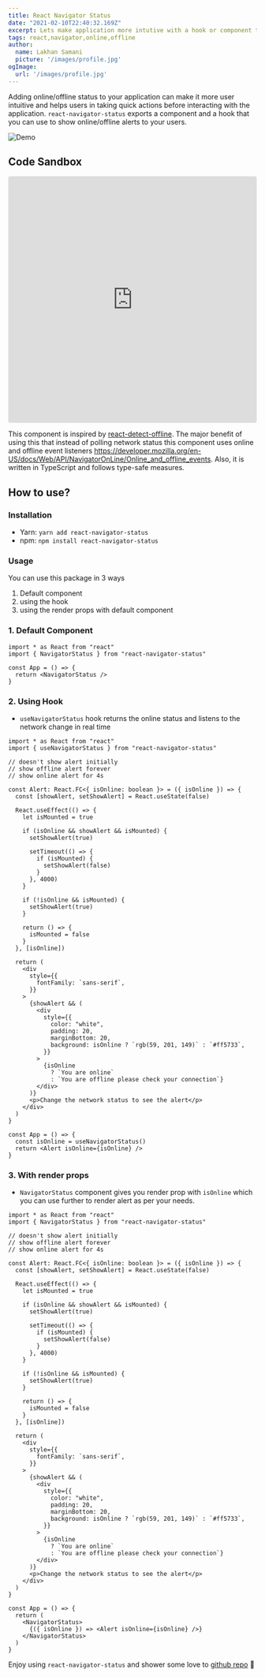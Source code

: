 ```yaml
---
title: React Navigator Status
date: "2021-02-10T22:40:32.169Z"
excerpt: Lets make application more intutive with a hook or component to know if a user is online or offline.
tags: react,navigator,online,offline
author:
  name: Lakhan Samani
  picture: '/images/profile.jpg'
ogImage:
  url: '/images/profile.jpg'
---
```


Adding online/offline status to your application can make it more user intuitive
and helps users in taking quick actions before interacting with the application.
`react-navigator-status` exports a component and a hook that you can use to show online/offline alerts to your users.

![Demo](/images/react-navigator-status-demo.gif)

## Code Sandbox

<iframe src="https://codesandbox.io/embed/react-navigator-status-gi1gg?fontsize=14&hidenavigation=1&theme=dark"
     style="width:100%; height:500px; border:0; border-radius: 4px; overflow:hidden;"
     title="react-navigator-status"
     allow="accelerometer; ambient-light-sensor; camera; encrypted-media; geolocation; gyroscope; hid; microphone; midi; payment; usb; vr; xr-spatial-tracking"
     sandbox="allow-forms allow-modals allow-popups allow-presentation allow-same-origin allow-scripts"
   ></iframe>

This component is inspired by [react-detect-offline](https://www.npmjs.com/package/react-detect-offline). The major benefit of using this that instead of polling network status this component uses online and offline event listeners https://developer.mozilla.org/en-US/docs/Web/API/NavigatorOnLine/Online_and_offline_events. Also, it is written in TypeScript and follows type-safe measures.

## How to use?

### Installation

- Yarn: `yarn add react-navigator-status`
- npm: `npm install react-navigator-status`

### Usage

You can use this package in 3 ways

1. Default component
2. using the hook
3. using the render props with default component

### 1. Default Component

```tsx
import * as React from "react"
import { NavigatorStatus } from "react-navigator-status"

const App = () => {
  return <NavigatorStatus />
}
```

### 2. Using Hook

- `useNavigatorStatus` hook returns the online status and listens to the network change in real time

```tsx
import * as React from "react"
import { useNavigatorStatus } from "react-navigator-status"

// doesn't show alert initially
// show offline alert forever
// show online alert for 4s

const Alert: React.FC<{ isOnline: boolean }> = ({ isOnline }) => {
  const [showAlert, setShowAlert] = React.useState(false)

  React.useEffect(() => {
    let isMounted = true

    if (isOnline && showAlert && isMounted) {
      setShowAlert(true)

      setTimeout(() => {
        if (isMounted) {
          setShowAlert(false)
        }
      }, 4000)
    }

    if (!isOnline && isMounted) {
      setShowAlert(true)
    }

    return () => {
      isMounted = false
    }
  }, [isOnline])

  return (
    <div
      style={{
        fontFamily: `sans-serif`,
      }}
    >
      {showAlert && (
        <div
          style={{
            color: "white",
            padding: 20,
            marginBottom: 20,
            background: isOnline ? `rgb(59, 201, 149)` : `#ff5733`,
          }}
        >
          {isOnline
            ? `You are online`
            : `You are offline please check your connection`}
        </div>
      )}
      <p>Change the network status to see the alert</p>
    </div>
  )
}

const App = () => {
  const isOnline = useNavigatorStatus()
  return <Alert isOnline={isOnline} />
}
```

### 3. With render props

- `NavigatorStatus` component gives you render prop with `isOnline` which you can use further to render alert as per your needs.

```tsx
import * as React from "react"
import { NavigatorStatus } from "react-navigator-status"

// doesn't show alert initially
// show offline alert forever
// show online alert for 4s

const Alert: React.FC<{ isOnline: boolean }> = ({ isOnline }) => {
  const [showAlert, setShowAlert] = React.useState(false)

  React.useEffect(() => {
    let isMounted = true

    if (isOnline && showAlert && isMounted) {
      setShowAlert(true)

      setTimeout(() => {
        if (isMounted) {
          setShowAlert(false)
        }
      }, 4000)
    }

    if (!isOnline && isMounted) {
      setShowAlert(true)
    }

    return () => {
      isMounted = false
    }
  }, [isOnline])

  return (
    <div
      style={{
        fontFamily: `sans-serif`,
      }}
    >
      {showAlert && (
        <div
          style={{
            color: "white",
            padding: 20,
            marginBottom: 20,
            background: isOnline ? `rgb(59, 201, 149)` : `#ff5733`,
          }}
        >
          {isOnline
            ? `You are online`
            : `You are offline please check your connection`}
        </div>
      )}
      <p>Change the network status to see the alert</p>
    </div>
  )
}

const App = () => {
  return (
    <NavigatorStatus>
      {({ isOnline }) => <Alert isOnline={isOnline} />}
    </NavigatorStatus>
  )
}
```

Enjoy using `react-navigator-status` and shower some love to [github repo](https://github.com/lakhansamani/react-navigator-status) 🎉
